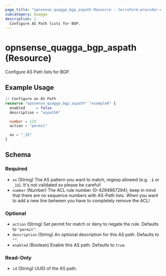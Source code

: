 ```yaml
---
page_title: "opnsense_quagga_bgp_aspath Resource - terraform-provider-opnsense"
subcategory: Quagga
description: |-
  Configure AS Path lists for BGP.
---
```


# opnsense_quagga_bgp_aspath (Resource)

Configure AS Path lists for BGP.

## Example Usage

```terraform
// Configure an AS Path
resource "opnsense_quagga_bgp_aspath" "example0" {
  enabled     = false
  description = "aspath0"

  number = 123
  action = "permit"

  as = "_2$"
}
```

<!-- schema generated by tfplugindocs -->
## Schema

### Required

- `as` (String) The AS pattern you want to match, regexp allowed (e.g. `.$` or `_1$`). It's not validated so please be careful!
- `number` (Number) The ACL rule number (0-4294967294); keep in mind that there are no sequence numbers with AS-Path lists. When you want to add a new line between you have to completely remove the ACL!

### Optional

- `action` (String) Set permit for match or deny to negate the rule. Defaults to `"permit"`.
- `description` (String) An optional description for this AS path. Defaults to `""`.
- `enabled` (Boolean) Enable this AS path. Defaults to `true`.

### Read-Only

- `id` (String) UUID of the AS path.

